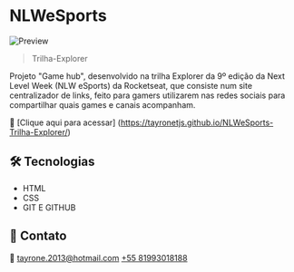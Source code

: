 # NLWeSports

![Preview](https://user-images.githubusercontent.com/107224774/190918317-2724b02c-faa7-4707-9f95-abe354689271.png)

>Trilha-Explorer

Projeto "Game hub", desenvolvido na trilha Explorer da 9º edição da Next Level Week (NLW eSports) da Rocketseat, que consiste num site centralizador de links, feito para gamers utilizarem nas redes sociais para compartilhar quais games e canais acompanham.

🔗 [Clique aqui para acessar] (https://tayronetjs.github.io/NLWeSports-Trilha-Explorer/)

## 🛠️ Tecnologias

- HTML
- CSS
- GIT E GITHUB

## 💙 Contato

📧 tayrone.2013@hotmail.com
[+55 81993018188](http://wa.me/5581993018188)


